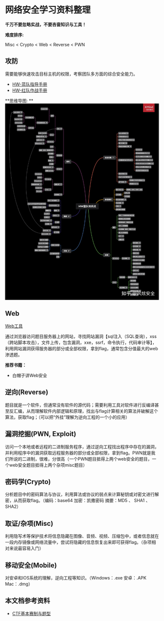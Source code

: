# 网络安全学习资料整理

**千万不要忽略实战，不要吝啬知识与工具！**

**难度排序:**

Misc < Crypto < Web < Reverse < PWN

## 攻防

需要能够快速攻击目标主机的权限，考察团队多方面的综合安全能力。

+ [HW-蓝队指导手册](https://zhuanlan.zhihu.com/p/363887711)
+ [HW-红队作战手册](https://zhuanlan.zhihu.com/p/148954500)

**思维导图: **
![攻击方入门](./images/hw-blue-mind.jpg)

## Web

[Web工具](./Web/tools.md)

通过浏览器访问题目服务器上的网站，寻找网站漏洞【sql注入（SQL查询），xss（跨站脚本攻击），文件上传，包含漏洞，xxe，ssrf，命令执行，代码审计等】，利用网站漏洞获得服务器的部分或全部权限，拿到flag，通常包含分值最大的web渗透题。


**推荐书籍：**

+ 白帽子讲Web安全


## 逆向(Reverse)

题目就是一个软件，但通常没有软件的源代码；需要利用工具对软件进行反编译甚至反汇编，从而理解软件内部逻辑和原理，找出与flag计算相关的算法并破解这个算法，获取flag；（可以把“外挂”理解为逆向工程的一个小的应用）

## 漏洞挖掘(PWN, Exploit)

访问一个本地或者远程的二进制服务程序，通过逆向工程找出程序中存在的漏洞，并利用程序中的漏洞获取远程服务器的部分或全部权限，拿到flag。PWN就是我们所说的二进制，很难，分很高（一个PWN题目抵得上两个web安全的题目，一个web安全题目抵得上两个杂项misc题目）

## 密码学(Crypto)

分析题目中的密码算法与协议，利用算法或协议的弱点来计算秘钥或对密文进行解密，从而获取flag。（编码：base64    加密：凯撒密码   摘要：MD5 、 SHA1 、  SHA2）

## 取证/杂项(Misc)

利用隐写术等保护技术将信息隐藏在图像、音频、视频、压缩包中，或者信息就在一段内存镜像或网络流量中，尝试将隐藏的信息恢复出来即可获得flag。（杂项相对来说最容易入门）

## 移动安全(Mobile)

对安卓和IOS系统的理解，逆向工程等知识。（Windows：.exe     安卓：.APK     Mac：.dmg）

## 本文档参考资料

+ [CTF基本赛制与题型](https://www.cnblogs.com/hsp1269/p/13832943.html)
